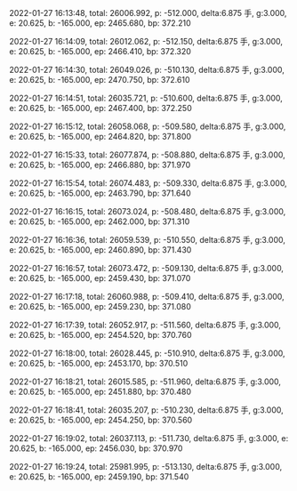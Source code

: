 2022-01-27 16:13:48, total: 26006.992, p: -512.000, delta:6.875 手, g:3.000, e: 20.625, b: -165.000, ep: 2465.680, bp: 372.210

2022-01-27 16:14:09, total: 26012.062, p: -512.150, delta:6.875 手, g:3.000, e: 20.625, b: -165.000, ep: 2466.410, bp: 372.320

2022-01-27 16:14:30, total: 26049.026, p: -510.130, delta:6.875 手, g:3.000, e: 20.625, b: -165.000, ep: 2470.750, bp: 372.610

2022-01-27 16:14:51, total: 26035.721, p: -510.600, delta:6.875 手, g:3.000, e: 20.625, b: -165.000, ep: 2467.400, bp: 372.250

2022-01-27 16:15:12, total: 26058.068, p: -509.580, delta:6.875 手, g:3.000, e: 20.625, b: -165.000, ep: 2464.820, bp: 371.800

2022-01-27 16:15:33, total: 26077.874, p: -508.880, delta:6.875 手, g:3.000, e: 20.625, b: -165.000, ep: 2466.880, bp: 371.970

2022-01-27 16:15:54, total: 26074.483, p: -509.330, delta:6.875 手, g:3.000, e: 20.625, b: -165.000, ep: 2463.790, bp: 371.640

2022-01-27 16:16:15, total: 26073.024, p: -508.480, delta:6.875 手, g:3.000, e: 20.625, b: -165.000, ep: 2462.000, bp: 371.310

2022-01-27 16:16:36, total: 26059.539, p: -510.550, delta:6.875 手, g:3.000, e: 20.625, b: -165.000, ep: 2460.890, bp: 371.430

2022-01-27 16:16:57, total: 26073.472, p: -509.130, delta:6.875 手, g:3.000, e: 20.625, b: -165.000, ep: 2459.430, bp: 371.070

2022-01-27 16:17:18, total: 26060.988, p: -509.410, delta:6.875 手, g:3.000, e: 20.625, b: -165.000, ep: 2459.230, bp: 371.080

2022-01-27 16:17:39, total: 26052.917, p: -511.560, delta:6.875 手, g:3.000, e: 20.625, b: -165.000, ep: 2454.520, bp: 370.760

2022-01-27 16:18:00, total: 26028.445, p: -510.910, delta:6.875 手, g:3.000, e: 20.625, b: -165.000, ep: 2453.170, bp: 370.510

2022-01-27 16:18:21, total: 26015.585, p: -511.960, delta:6.875 手, g:3.000, e: 20.625, b: -165.000, ep: 2451.880, bp: 370.480

2022-01-27 16:18:41, total: 26035.207, p: -510.230, delta:6.875 手, g:3.000, e: 20.625, b: -165.000, ep: 2454.250, bp: 370.560

2022-01-27 16:19:02, total: 26037.113, p: -511.730, delta:6.875 手, g:3.000, e: 20.625, b: -165.000, ep: 2456.030, bp: 370.970

2022-01-27 16:19:24, total: 25981.995, p: -513.130, delta:6.875 手, g:3.000, e: 20.625, b: -165.000, ep: 2459.190, bp: 371.540